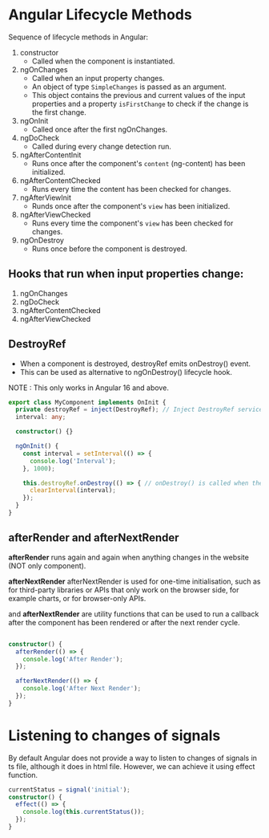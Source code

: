 # Angular Lifecycle Methods
Sequence of lifecycle methods in Angular:
1. constructor
   - Called when the component is instantiated.
2. ngOnChanges
   - Called when an input property changes.
   - An object of type `SimpleChanges` is passed as an argument.
   - This object contains the previous and current values of the input properties and a property `isFirstChange` to check if the change is the first change.
3. ngOnInit
   - Called once after the first ngOnChanges.
4. ngDoCheck
   - Called during every change detection run.
5. ngAfterContentInit
   - Runs once after the component's `content` (ng-content) has been initialized.
6. ngAfterContentChecked
   - Runs every time the content has been checked for changes.
7. ngAfterViewInit
   - Runds once after the component's `view` has been initialized.
8. ngAfterViewChecked
   - Runs every time the component's `view` has been checked for changes.
9. ngOnDestroy
   - Runs once before the component is destroyed.

## Hooks that run when input properties change:
1. ngOnChanges
2. ngDoCheck
3. ngAfterContentChecked
4. ngAfterViewChecked

## DestroyRef
- When a component is destroyed, destroyRef emits onDestroy() event.
- This can be used as alternative to ngOnDestroy() lifecycle hook.

NOTE : This only works in Angular 16 and above.

```typescript
export class MyComponent implements OnInit {
  private destroyRef = inject(DestroyRef); // Inject DestroyRef service.
  interval: any;

  constructor() {}

  ngOnInit() {
    const interval = setInterval(() => {
      console.log('Interval');
    }, 1000);

    this.destroyRef.onDestroy(() => { // onDestroy() is called when the component is destroyed.
      clearInterval(interval);
    });
  }
}
```

## afterRender and afterNextRender

**afterRender** runs again and again when anything changes in the website (NOT only component).

**afterNextRender** afterNextRender is used for one-time initialisation, such as for third-party libraries or APIs that only work on the browser side, for example charts, or for browser-only APIs.

and **afterNextRender** are utility functions that can be used to run a callback after the component has been rendered or after the next render cycle.

```typescript

constructor() {
  afterRender(() => {
    console.log('After Render');
  });

  afterNextRender(() => {
    console.log('After Next Render');
  });
}

```


# Listening to changes of signals
By default Angular does not provide a way to listen to changes of signals in ts file, although it does in html file. However, we can achieve it using effect function.

```typescript
currentStatus = signal('initial');
constructor() {
  effect(() => {
    console.log(this.currentStatus());
  });
}
```